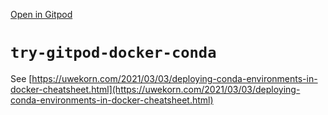 [Open in Gitpod](https://gitpod.io/#github.com/DataBooth/try-gitpod-docker-conda)

# `try-gitpod-docker-conda`

See [https://uwekorn.com/2021/03/03/deploying-conda-environments-in-docker-cheatsheet.html](https://uwekorn.com/2021/03/03/deploying-conda-environments-in-docker-cheatsheet.html)
